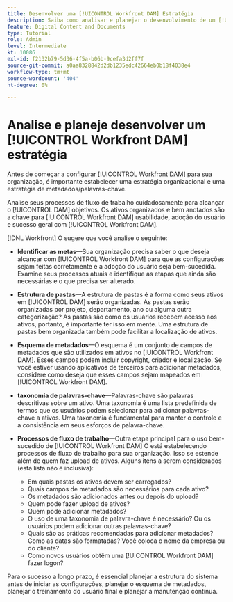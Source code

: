 ```yaml
---
title: Desenvolver uma [!UICONTROL Workfront DAM] Estratégia
description: Saiba como analisar e planejar o desenvolvimento de um [!UICONTROL Workfront DAM] estratégia.
feature: Digital Content and Documents
type: Tutorial
role: Admin
level: Intermediate
kt: 10086
exl-id: f2132b79-5d36-4f5a-b06b-9cefa3d2ff7f
source-git-commit: a0aa8328842d2db1235edc42664eb0b18f4038e4
workflow-type: tm+mt
source-wordcount: '404'
ht-degree: 0%

---
```


# Analise e planeje desenvolver um [!UICONTROL Workfront DAM] estratégia

Antes de começar a configurar [!UICONTROL Workfront DAM] para sua organização, é importante estabelecer uma estratégia organizacional e uma estratégia de metadados/palavras-chave.

Analise seus processos de fluxo de trabalho cuidadosamente para alcançar o [!UICONTROL DAM] objetivos. Os ativos organizados e bem anotados são a chave para [!UICONTROL Workfront DAM] usabilidade, adoção do usuário e sucesso geral com [!UICONTROL Workfront DAM].

[!DNL Workfront] O sugere que você analise o seguinte:

* **Identificar as metas**—Sua organização precisa saber o que deseja alcançar com [!UICONTROL Workfront DAM] para que as configurações sejam feitas corretamente e a adoção do usuário seja bem-sucedida. Examine seus processos atuais e identifique as etapas que ainda são necessárias e o que precisa ser alterado.
* **Estrutura de pastas**—A estrutura de pastas é a forma como seus ativos em [!UICONTROL DAM] serão organizadas. As pastas serão organizadas por projeto, departamento, ano ou alguma outra categorização? As pastas são como os usuários recebem acesso aos ativos, portanto, é importante ter isso em mente. Uma estrutura de pastas bem organizada também pode facilitar a localização de ativos.
* **Esquema de metadados**—O esquema é um conjunto de campos de metadados que são utilizados em ativos no [!UICONTROL Workfront DAM]. Esses campos podem incluir copyright, criador e localização. Se você estiver usando aplicativos de terceiros para adicionar metadados, considere como deseja que esses campos sejam mapeados em [!UICONTROL Workfront DAM].
* **taxonomia de palavras-chave**—Palavras-chave são palavras descritivas sobre um ativo. Uma taxonomia é uma lista predefinida de termos que os usuários podem selecionar para adicionar palavras-chave a ativos. Uma taxonomia é fundamental para manter o controle e a consistência em seus esforços de palavra-chave.
* **Processos de fluxo de trabalho**—Outra etapa principal para o uso bem-sucedido de [!UICONTROL Workfront DAM] O está estabelecendo processos de fluxo de trabalho para sua organização. Isso se estende além de quem faz upload de ativos. Alguns itens a serem considerados (esta lista não é inclusiva):

   * Em quais pastas os ativos devem ser carregados?
   * Quais campos de metadados são necessários para cada ativo?
   * Os metadados são adicionados antes ou depois do upload?
   * Quem pode fazer upload de ativos?
   * Quem pode adicionar metadados?
   * O uso de uma taxonomia de palavra-chave é necessário? Ou os usuários podem adicionar outras palavras-chave?
   * Quais são as práticas recomendadas para adicionar metadados? Como as datas são formatadas? Você coloca o nome da empresa ou do cliente?
   * Como novos usuários obtêm uma [!UICONTROL Workfront DAM] fazer logon?

Para o sucesso a longo prazo, é essencial planejar a estrutura do sistema antes de iniciar as configurações, planejar o esquema de metadados, planejar o treinamento do usuário final e planejar a manutenção contínua.
